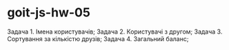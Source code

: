 # goit-js-hw-05

Задача 1. Імена користувачів; Задача 2. Користувачі з другом; Задача 3.
Сортування за кількістю друзів; Задача 4. Загальний баланс;
